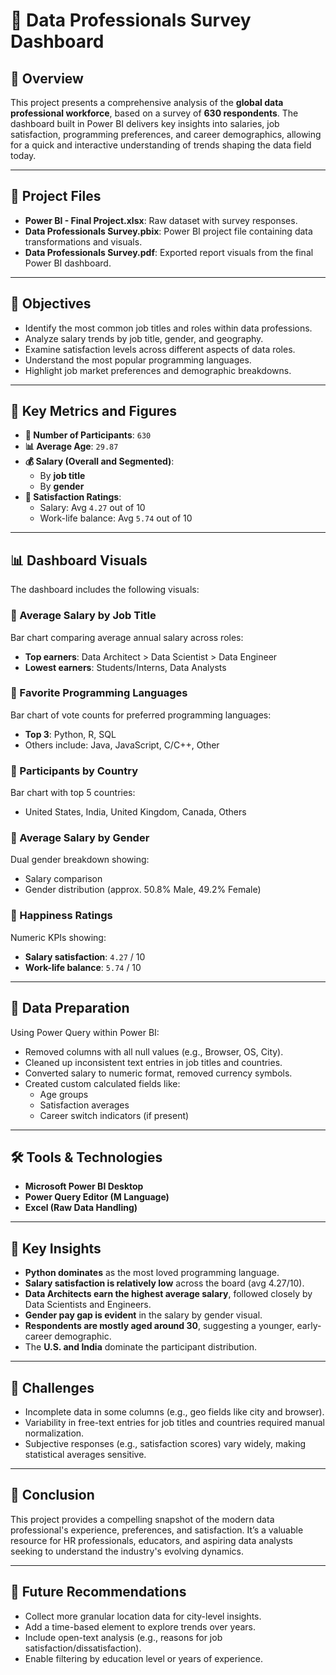 # 📘 Data Professionals Survey Dashboard

## 🧾 Overview

This project presents a comprehensive analysis of the **global data professional workforce**, based on a survey of **630 respondents**. The dashboard built in Power BI delivers key insights into salaries, job satisfaction, programming preferences, and career demographics, allowing for a quick and interactive understanding of trends shaping the data field today.

---

## 📁 Project Files

- **Power BI - Final Project.xlsx**: Raw dataset with survey responses.
- **Data Professionals Survey.pbix**: Power BI project file containing data transformations and visuals.
- **Data Professionals Survey.pdf**: Exported report visuals from the final Power BI dashboard.

---

## 🎯 Objectives

- Identify the most common job titles and roles within data professions.
- Analyze salary trends by job title, gender, and geography.
- Examine satisfaction levels across different aspects of data roles.
- Understand the most popular programming languages.
- Highlight job market preferences and demographic breakdowns.

---

## 🧠 Key Metrics and Figures

- **👥 Number of Participants**: `630`
- **📊 Average Age**: `29.87`
- **💰 Salary (Overall and Segmented)**:
  - By **job title**
  - By **gender**
- **💬 Satisfaction Ratings**:
  - Salary: Avg `4.27` out of 10
  - Work-life balance: Avg `5.74` out of 10

---

## 📊 Dashboard Visuals

The dashboard includes the following visuals:

### 🔹 Average Salary by Job Title
Bar chart comparing average annual salary across roles:
- **Top earners**: Data Architect > Data Scientist > Data Engineer
- **Lowest earners**: Students/Interns, Data Analysts

### 🔹 Favorite Programming Languages
Bar chart of vote counts for preferred programming languages:
- **Top 3**: Python, R, SQL
- Others include: Java, JavaScript, C/C++, Other

### 🔹 Participants by Country
Bar chart with top 5 countries:
- United States, India, United Kingdom, Canada, Others

### 🔹 Average Salary by Gender
Dual gender breakdown showing:
- Salary comparison
- Gender distribution (approx. 50.8% Male, 49.2% Female)

### 🔹 Happiness Ratings
Numeric KPIs showing:
- **Salary satisfaction**: `4.27` / 10
- **Work-life balance**: `5.74` / 10

---

## 🔧 Data Preparation

Using Power Query within Power BI:
- Removed columns with all null values (e.g., Browser, OS, City).
- Cleaned up inconsistent text entries in job titles and countries.
- Converted salary to numeric format, removed currency symbols.
- Created custom calculated fields like:
  - Age groups
  - Satisfaction averages
  - Career switch indicators (if present)

---

## 🛠 Tools & Technologies

- **Microsoft Power BI Desktop**
- **Power Query Editor (M Language)**
- **Excel (Raw Data Handling)**

---

## 📌 Key Insights

- **Python dominates** as the most loved programming language.
- **Salary satisfaction is relatively low** across the board (avg 4.27/10).
- **Data Architects earn the highest average salary**, followed closely by Data Scientists and Engineers.
- **Gender pay gap is evident** in the salary by gender visual.
- **Respondents are mostly aged around 30**, suggesting a younger, early-career demographic.
- The **U.S. and India** dominate the participant distribution.

---

## 🧩 Challenges

- Incomplete data in some columns (e.g., geo fields like city and browser).
- Variability in free-text entries for job titles and countries required manual normalization.
- Subjective responses (e.g., satisfaction scores) vary widely, making statistical averages sensitive.

---

## 📌 Conclusion

This project provides a compelling snapshot of the modern data professional's experience, preferences, and satisfaction. It’s a valuable resource for HR professionals, educators, and aspiring data analysts seeking to understand the industry's evolving dynamics.

---

## 📄 Future Recommendations

- Collect more granular location data for city-level insights.
- Add a time-based element to explore trends over years.
- Include open-text analysis (e.g., reasons for job satisfaction/dissatisfaction).
- Enable filtering by education level or years of experience.
